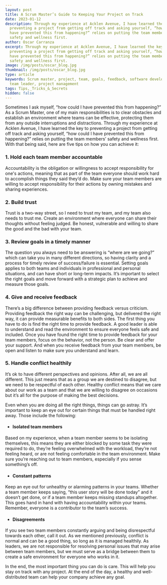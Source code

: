 ```yaml
---
layout: post
title: A Scrum Master’s Guide to Keeping Your Project on Track
date: 2023-01-12
description: Through my experience at Acklen Avenue, I have learned the key to
  preventing a project from getting off track and asking yourself, “how could I
  have prevented this from happening?” relies on putting the team members’
  safety and wellness first.
author: Oscar Carranza
excerpt: Through my experience at Acklen Avenue, I have learned the key to
  preventing a project from getting off track and asking yourself, “how could I
  have prevented this from happening?” relies on putting the team members’
  safety and wellness first.
image: /img/posts/oscar_blog.jpg
thumbnail: /img/posts/oscar_blog.jpg
type: article
keywords: Scrum master, project, team, goals, feedback, software development,
  team leader, project management
tags: Tips,_Tricks_&_Secrets
hidden: false
---
```

Sometimes I ask myself, “how could I have prevented this from happening?” As a Scrum Master, one of my main responsibilities is to clear obstacles and establish an environment where teams can be effective, protecting them from any outside interruptions and distractions. Through my experience at Acklen Avenue, I have learned the key to preventing a project from getting off track and asking yourself, “how could I have prevented this from happening?” relies on putting the team members’ safety and wellness first. With that being said, here are five tips on how you can achieve it:

### **1. Hold each team member accountable**

Accountability is the obligation or willingness to accept responsibility for one's actions, meaning that as part of the team everyone should work hard to accomplish things they said they’d do. Make sure your team members are willing to accept responsibility for their actions by owning mistakes and sharing experiences.

### **2. Build trust**

Trust is a two-way street, so I need to trust my team, and my team also needs to trust me. Create an environment where everyone can share their thoughts without feeling judged. Be honest, vulnerable and willing to share the good and the bad with your team. 

### **3. Review goals in a timely manner**

The question you always need to be answering is “where are we going?” which can take you in many different directions, so having clarity and a process for timely review of success/failure is essential. Setting goals applies to both teams and individuals in professional and personal situations, and can have short or long-term impacts. It’s important to select the right goals and move forward with a strategic plan to achieve and measure those goals. 

### **4. Give and receive feedback**

There’s a big difference between providing feedback versus criticism. Providing feedback the right way can be challenging, but delivered the right way, it can provide measurable benefits to both sides. The first thing you have to do is find the right time to provide feedback. A good leader is able to understand and read the environment to ensure everyone feels safe and included. Once you have found the right time to provide feedback for your team members, focus on the behavior, not the person. Be clear and offer your support. And when you receive feedback from your team members, be open and listen to make sure you understand and learn. 

### **5. Handle conflict healthily**

It’s ok to have different perspectives and opinions. After all, we are all different. This just means that as a group we are destined to disagree, but we need to be respectful of each other. Healthy conflict means that we care about our work as a team and that we are willing to disagree on occasions but it’s all for the purpose of making the best decisions.  

Even when you are doing all the right things, things can go astray. It’s important to keep an eye out for certain things that must be handled right away. Those include the following: 

* #### Isolated team members

Based on my experience, when a team member seems to be isolating themselves, this means they are either blocked by some task they were required to do, they’re feeling overwhelmed with the workload, they’re not feeling heard, or are not feeling comfortable in the team environment. Make sure you’re reaching out to team members, especially if you sense something’s off.

* #### Constant patterns

Keep an eye out for unhealthy or alarming patterns in your teams. Whether a team member keeps saying, “this user story will be done today” and it doesn’t get done, or if a team member keeps missing standups altogether. This goes hand in hand with having accountability within your teams.  Remember, everyone is a contributor to the team’s success.

* #### Disagreements

If you see two team members constantly arguing and being disrespectful towards each other, call it out. As we mentioned previously, conflict is normal and can be a good thing, so long as it is managed healthily. As leaders, we are not responsible for resolving personal issues that may arise between team members, but we must serve as a bridge between them to create a safe environment for everyone who works in it.  

In the end, the most important thing you can do is care. This will help you stay on track with any project. At the end of the day, a healthy and well-distributed team can help your company achieve any goal.